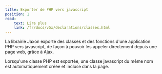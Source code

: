```yaml
---
title: Exporter de PHP vers javascript
position: 1
read:
    text: Lire plus
    link: /fr/docs/v5x/declarations/classes.html
---
```


La librairie Jaxon exporte des classes et des fonctions d'une application PHP vers javascript, de façon à pouvoir les appeler directement depuis une page web, grâce à Ajax.

Lorsqu'une classe PHP est exportée, une classe javascript du même nom est automatiquement créée et incluse dans la page.
